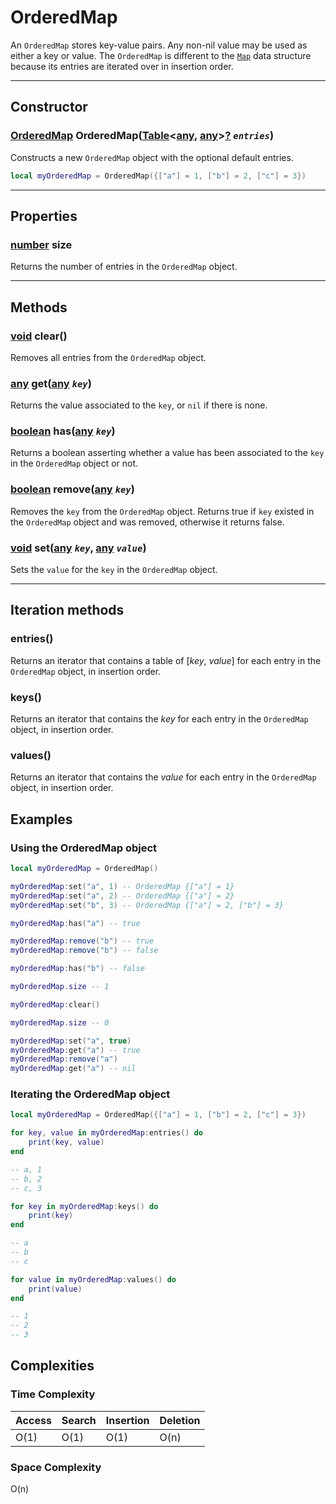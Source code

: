 # OrderedMap
An `OrderedMap` stores key-value pairs. Any non-nil value may be used as either a key or value. The `OrderedMap` is different to the [`Map`](map.md) data structure because its entries are iterated over in insertion order.

---

## Constructor

### [OrderedMap](orderedmap.md) OrderedMap([Table](https://developer.roblox.com/en-us/articles/Table)<[any](), [any]()\><u>[?](https://developer.roblox.com/en-us/articles/Nil)</u> *`entries`*)
Constructs a new `OrderedMap` object with the optional default entries.

```lua
local myOrderedMap = OrderedMap({["a"] = 1, ["b"] = 2, ["c"] = 3})
```

---

## Properties

### [number](https://developer.roblox.com/en-us/articles/Numbers) size
Returns the number of entries in the `OrderedMap` object.

---

## Methods

### [void]() clear()
Removes all entries from the `OrderedMap` object.

### [any]() get([any]() *`key`*)
Returns the value associated to the `key`, or `nil` if there is none.

### [boolean](https://developer.roblox.com/en-us/articles/Boolean) has([any]() *`key`*)
Returns a boolean asserting whether a value has been associated to the `key` in the `OrderedMap` object or not.

### [boolean](https://developer.roblox.com/en-us/articles/Boolean) remove([any]() *`key`*)
Removes the `key` from the `OrderedMap` object. Returns true if `key` existed in the `OrderedMap` object and was removed, otherwise it returns false.

### [void]() set([any]() *`key`*, [any]() *`value`*)
Sets the `value` for the `key` in the `OrderedMap` object.

---

## Iteration methods

### entries()
Returns an iterator that contains a table of [*key*, *value*] for each entry in the `OrderedMap` object, in insertion order.

### keys()
Returns an iterator that contains the *key* for each entry in the `OrderedMap` object, in insertion order.

### values()
Returns an iterator that contains the *value* for each entry in the `OrderedMap` object, in insertion order.

## Examples

### Using the OrderedMap object
```lua
local myOrderedMap = OrderedMap()

myOrderedMap:set("a", 1) -- OrderedMap {["a"] = 1}
myOrderedMap:set("a", 2) -- OrderedMap {["a"] = 2}
myOrderedMap:set("b", 3) -- OrderedMap {["a"] = 2, ["b"] = 3}

myOrderedMap:has("a") -- true

myOrderedMap:remove("b") -- true
myOrderedMap:remove("b") -- false

myOrderedMap:has("b") -- false

myOrderedMap.size -- 1

myOrderedMap:clear()

myOrderedMap.size -- 0

myOrderedMap:set("a", true)
myOrderedMap:get("a") -- true
myOrderedMap:remove("a")
myOrderedMap:get("a") -- nil
```

### Iterating the OrderedMap object
```lua
local myOrderedMap = OrderedMap({["a"] = 1, ["b"] = 2, ["c"] = 3})

for key, value in myOrderedMap:entries() do
    print(key, value)
end

-- a, 1
-- b, 2
-- c, 3

for key in myOrderedMap:keys() do
    print(key)
end

-- a
-- b
-- c

for value in myOrderedMap:values() do
    print(value)
end

-- 1
-- 2
-- 3
```

## Complexities

### Time Complexity
| **Access** | **Search** | **Insertion** | **Deletion** |
|------------|------------|---------------|--------------|
| O(1)       | O(1)       | O(1)          | O(n)         |

### Space Complexity
O(n)